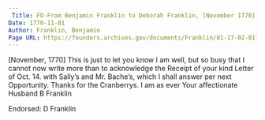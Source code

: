 ```yaml
---
 Title: FO-From Benjamin Franklin to Deborah Franklin, [November 1770]
Date: 1770-11-01
Author: Franklin, Benjamin
Page URL: https://founders.archives.gov/documents/Franklin/01-17-02-0175
---
```


[November, 1770]
This is just to let you know I am well, but so busy that I cannot now write more than to acknowledge the Receipt of your kind Letter of Oct. 14. with Sally’s and Mr. Bache’s, which I shall answer per next Opportunity. Thanks for the Cranberrys. I am as ever Your affectionate Husband
B Franklin
 
Endorsed: D Franklin

